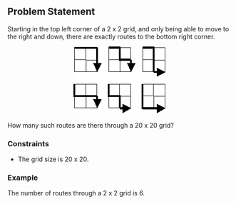 ## Problem Statement

Starting in the top left corner of a 2 x 2 grid, and only being able to move to the right and down, there are exactly routes to the bottom right corner.

<p align="center">
  <img src=for_problem2.png alt="Grid Image">
</p>


How many such routes are there through a 20 x 20 grid?

### Constraints

- The grid size is 20 x 20.

### Example

The number of routes through a 2 x 2 grid is 6.

